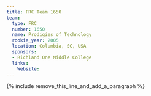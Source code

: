 ```yaml
---
title: FRC Team 1650
team:
  type: FRC
  number: 1650
  name: Prodigies of Technology
  rookie_year: 2005
  location: Columbia, SC, USA
  sponsors:
  - Richland One Middle College
  links:
    Website:
---
```


{% include remove_this_line_and_add_a_paragraph %}